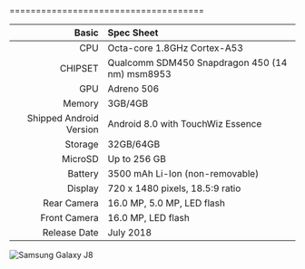 =====================================

Basic   | Spec Sheet
-------:|:-------------------------
CPU     | Octa-core 1.8GHz Cortex-A53
CHIPSET | Qualcomm SDM450 Snapdragon 450 (14 nm) msm8953
GPU     | Adreno 506
Memory  | 3GB/4GB
Shipped Android Version | Android 8.0 with TouchWiz Essence
Storage | 32GB/64GB
MicroSD | Up to 256 GB
Battery | 3500 mAh Li-Ion (non-removable)
Display | 720 x 1480 pixels, 18.5:9 ratio
Rear Camera  | 16.0 MP, 5.0 MP, LED flash
Front Camera | 16.0 MP, LED flash
Release Date | July 2018

![Samsung Galaxy J8](https://fdn2.gsmarena.com/vv/pics/samsung/samsung-galaxy-j8-j800-5.jpg)

